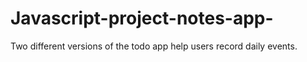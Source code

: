 # Javascript-project-notes-app-
Two different versions of the todo app help users record daily events.

